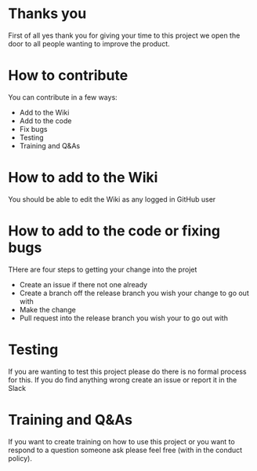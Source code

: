 # Thanks you
First of all yes thank you for giving your time to this project we open the door to all people wanting to improve the product.

# How to contribute
You can contribute in a few ways:
- Add to the Wiki
- Add to the code
- Fix bugs
- Testing
- Training and Q&As

# How to add to the Wiki
You should be able to edit the Wiki as any logged in GitHub user

# How to add to the code or fixing bugs
THere are four steps to getting your change into the projet
- Create an issue if there not one already
- Create a branch off the release branch you wish your change to go out with
- Make the change
- Pull request into the release branch you wish your to go out with

# Testing
If you are wanting to test this project please do there is no formal process for this.
If you do find anything wrong create an issue or report it in the Slack

# Training and Q&As
If you want to create training on how to use this project or you want to respond to a question someone ask please feel free (with in the conduct policy).
